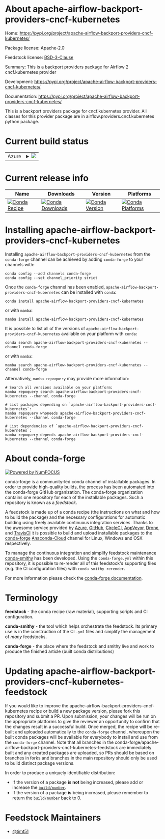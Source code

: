 About apache-airflow-backport-providers-cncf-kubernetes
=======================================================

Home: https://pypi.org/project/apache-airflow-backport-providers-cncf-kubernetes/

Package license: Apache-2.0

Feedstock license: [BSD-3-Clause](https://github.com/conda-forge/apache-airflow-backport-providers-cncf-kubernetes-feedstock/blob/main/LICENSE.txt)

Summary: This is a backport providers package for Airflow 2 cncf.kubernetes provider

Development: https://pypi.org/project/apache-airflow-backport-providers-cncf-kubernetes/

Documentation: https://pypi.org/project/apache-airflow-backport-providers-cncf-kubernetes/

This is a backport providers package for cncf.kubernetes provider.
All classes for this provider package are in airflow.providers.cncf.kubernetes python package.


Current build status
====================


<table>
    
  <tr>
    <td>Azure</td>
    <td>
      <details>
        <summary>
          <a href="https://dev.azure.com/conda-forge/feedstock-builds/_build/latest?definitionId=14397&branchName=main">
            <img src="https://dev.azure.com/conda-forge/feedstock-builds/_apis/build/status/apache-airflow-backport-providers-cncf-kubernetes-feedstock?branchName=main">
          </a>
        </summary>
        <table>
          <thead><tr><th>Variant</th><th>Status</th></tr></thead>
          <tbody><tr>
              <td>linux_64_python3.7.____cpython</td>
              <td>
                <a href="https://dev.azure.com/conda-forge/feedstock-builds/_build/latest?definitionId=14397&branchName=main">
                  <img src="https://dev.azure.com/conda-forge/feedstock-builds/_apis/build/status/apache-airflow-backport-providers-cncf-kubernetes-feedstock?branchName=main&jobName=linux&configuration=linux_64_python3.7.____cpython" alt="variant">
                </a>
              </td>
            </tr><tr>
              <td>linux_64_python3.8.____cpython</td>
              <td>
                <a href="https://dev.azure.com/conda-forge/feedstock-builds/_build/latest?definitionId=14397&branchName=main">
                  <img src="https://dev.azure.com/conda-forge/feedstock-builds/_apis/build/status/apache-airflow-backport-providers-cncf-kubernetes-feedstock?branchName=main&jobName=linux&configuration=linux_64_python3.8.____cpython" alt="variant">
                </a>
              </td>
            </tr><tr>
              <td>osx_64_python3.7.____cpython</td>
              <td>
                <a href="https://dev.azure.com/conda-forge/feedstock-builds/_build/latest?definitionId=14397&branchName=main">
                  <img src="https://dev.azure.com/conda-forge/feedstock-builds/_apis/build/status/apache-airflow-backport-providers-cncf-kubernetes-feedstock?branchName=main&jobName=osx&configuration=osx_64_python3.7.____cpython" alt="variant">
                </a>
              </td>
            </tr><tr>
              <td>osx_64_python3.8.____cpython</td>
              <td>
                <a href="https://dev.azure.com/conda-forge/feedstock-builds/_build/latest?definitionId=14397&branchName=main">
                  <img src="https://dev.azure.com/conda-forge/feedstock-builds/_apis/build/status/apache-airflow-backport-providers-cncf-kubernetes-feedstock?branchName=main&jobName=osx&configuration=osx_64_python3.8.____cpython" alt="variant">
                </a>
              </td>
            </tr>
          </tbody>
        </table>
      </details>
    </td>
  </tr>
</table>

Current release info
====================

| Name | Downloads | Version | Platforms |
| --- | --- | --- | --- |
| [![Conda Recipe](https://img.shields.io/badge/recipe-apache--airflow--backport--providers--cncf--kubernetes-green.svg)](https://anaconda.org/conda-forge/apache-airflow-backport-providers-cncf-kubernetes) | [![Conda Downloads](https://img.shields.io/conda/dn/conda-forge/apache-airflow-backport-providers-cncf-kubernetes.svg)](https://anaconda.org/conda-forge/apache-airflow-backport-providers-cncf-kubernetes) | [![Conda Version](https://img.shields.io/conda/vn/conda-forge/apache-airflow-backport-providers-cncf-kubernetes.svg)](https://anaconda.org/conda-forge/apache-airflow-backport-providers-cncf-kubernetes) | [![Conda Platforms](https://img.shields.io/conda/pn/conda-forge/apache-airflow-backport-providers-cncf-kubernetes.svg)](https://anaconda.org/conda-forge/apache-airflow-backport-providers-cncf-kubernetes) |

Installing apache-airflow-backport-providers-cncf-kubernetes
============================================================

Installing `apache-airflow-backport-providers-cncf-kubernetes` from the `conda-forge` channel can be achieved by adding `conda-forge` to your channels with:

```
conda config --add channels conda-forge
conda config --set channel_priority strict
```

Once the `conda-forge` channel has been enabled, `apache-airflow-backport-providers-cncf-kubernetes` can be installed with `conda`:

```
conda install apache-airflow-backport-providers-cncf-kubernetes
```

or with `mamba`:

```
mamba install apache-airflow-backport-providers-cncf-kubernetes
```

It is possible to list all of the versions of `apache-airflow-backport-providers-cncf-kubernetes` available on your platform with `conda`:

```
conda search apache-airflow-backport-providers-cncf-kubernetes --channel conda-forge
```

or with `mamba`:

```
mamba search apache-airflow-backport-providers-cncf-kubernetes --channel conda-forge
```

Alternatively, `mamba repoquery` may provide more information:

```
# Search all versions available on your platform:
mamba repoquery search apache-airflow-backport-providers-cncf-kubernetes --channel conda-forge

# List packages depending on `apache-airflow-backport-providers-cncf-kubernetes`:
mamba repoquery whoneeds apache-airflow-backport-providers-cncf-kubernetes --channel conda-forge

# List dependencies of `apache-airflow-backport-providers-cncf-kubernetes`:
mamba repoquery depends apache-airflow-backport-providers-cncf-kubernetes --channel conda-forge
```


About conda-forge
=================

[![Powered by
NumFOCUS](https://img.shields.io/badge/powered%20by-NumFOCUS-orange.svg?style=flat&colorA=E1523D&colorB=007D8A)](https://numfocus.org)

conda-forge is a community-led conda channel of installable packages.
In order to provide high-quality builds, the process has been automated into the
conda-forge GitHub organization. The conda-forge organization contains one repository
for each of the installable packages. Such a repository is known as a *feedstock*.

A feedstock is made up of a conda recipe (the instructions on what and how to build
the package) and the necessary configurations for automatic building using freely
available continuous integration services. Thanks to the awesome service provided by
[Azure](https://azure.microsoft.com/en-us/services/devops/), [GitHub](https://github.com/),
[CircleCI](https://circleci.com/), [AppVeyor](https://www.appveyor.com/),
[Drone](https://cloud.drone.io/welcome), and [TravisCI](https://travis-ci.com/)
it is possible to build and upload installable packages to the
[conda-forge](https://anaconda.org/conda-forge) [Anaconda-Cloud](https://anaconda.org/)
channel for Linux, Windows and OSX respectively.

To manage the continuous integration and simplify feedstock maintenance
[conda-smithy](https://github.com/conda-forge/conda-smithy) has been developed.
Using the ``conda-forge.yml`` within this repository, it is possible to re-render all of
this feedstock's supporting files (e.g. the CI configuration files) with ``conda smithy rerender``.

For more information please check the [conda-forge documentation](https://conda-forge.org/docs/).

Terminology
===========

**feedstock** - the conda recipe (raw material), supporting scripts and CI configuration.

**conda-smithy** - the tool which helps orchestrate the feedstock.
                   Its primary use is in the construction of the CI ``.yml`` files
                   and simplify the management of *many* feedstocks.

**conda-forge** - the place where the feedstock and smithy live and work to
                  produce the finished article (built conda distributions)


Updating apache-airflow-backport-providers-cncf-kubernetes-feedstock
====================================================================

If you would like to improve the apache-airflow-backport-providers-cncf-kubernetes recipe or build a new
package version, please fork this repository and submit a PR. Upon submission,
your changes will be run on the appropriate platforms to give the reviewer an
opportunity to confirm that the changes result in a successful build. Once
merged, the recipe will be re-built and uploaded automatically to the
`conda-forge` channel, whereupon the built conda packages will be available for
everybody to install and use from the `conda-forge` channel.
Note that all branches in the conda-forge/apache-airflow-backport-providers-cncf-kubernetes-feedstock are
immediately built and any created packages are uploaded, so PRs should be based
on branches in forks and branches in the main repository should only be used to
build distinct package versions.

In order to produce a uniquely identifiable distribution:
 * If the version of a package **is not** being increased, please add or increase
   the [``build/number``](https://docs.conda.io/projects/conda-build/en/latest/resources/define-metadata.html#build-number-and-string).
 * If the version of a package **is** being increased, please remember to return
   the [``build/number``](https://docs.conda.io/projects/conda-build/en/latest/resources/define-metadata.html#build-number-and-string)
   back to 0.

Feedstock Maintainers
=====================

* [@timt51](https://github.com/timt51/)

